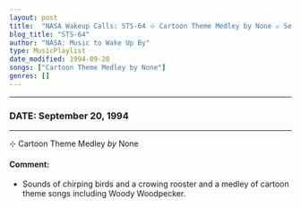 ```yaml
---
layout: post
title:  "NASA Wakeup Calls: STS-64 ⊹ Cartoon Theme Medley by None ✫ September 20, 1994"
blog_title: "STS-64"
author: "NASA: Music to Wake Up By"
type: MusicPlaylist
date_modified: 1994-09-20
songs: ["Cartoon Theme Medley by None"]
genres: []
---
```


----
### DATE: September 20, 1994
----
⊹ Cartoon Theme Medley *by* None  

#### Comment:
* Sounds of chirping birds and a crowing rooster and a medley of cartoon theme songs including Woody Woodpecker.



<br/>
<center>
	<a target="_blank"
	   href="https://twitter.com/intent/tweet?hashtags=Space,NASA,Playlist,NASAWakeupCalls,SpaceProgram&text=🚀 {{ page.author}}, '{{ page.songs.first }}' {{ page.title }}, {{ site.url }}{{ page.url }}&via=nasawakeupcalls"><i class="fab fa-twitter" title="Tweet this page" alt="Tweet this page" style="font-size: 1.3em;"></i></a>
	&nbsp; 	<i class="fas fa-user-astronaut" style="font-size: 1.5em;"></i> &nbsp;
    <a id="custom_amazon_link"
       type="amzn" search="#"
       category="popular music">
    <i class="fab fa-amazon" style="font-size: 1.3em;"></i></a>
</center>

<!-- Randomly resolve an individual entry from a song array -->
<script src="/assets/javascript/seedrandom.min.js"></script>
<script>
  var wake_me_up = ["Cartoon Theme Medley by None"];
  var prng = new Math.seedrandom();
  function randomSong() {
    song = wake_me_up[Math.floor(Math.random() * wake_me_up.length)];
    var amazon_link = document.getElementById("custom_amazon_link");
    amazon_link.setAttribute("search", song);
  }
  window.onload = randomSong();
</script>
